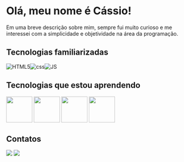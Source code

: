 

# Olá, meu nome é Cássio!

Em uma breve descrição sobre mim, sempre fui muito curioso e me interessei com a simplicidade e objetividade na área da programação. 

## Tecnologias familiarizadas


  <img align="center" alt="HTML5" src="https://img.shields.io/badge/HTML5-E34F26?style=for-the-badge&logo=html5&logoColor=white"><img align="center" alt="css" src="https://img.shields.io/badge/CSS3-1572B6?style=for-the-badge&logo=css3&logoColor=white"><img align="center" alt="JS" src="https://img.shields.io/badge/JavaScript-323330?style=for-the-badge&logo=javascript&logoColor=F7DF1E">

## Tecnologias que estou aprendendo


<img src="https://cdn.jsdelivr.net/gh/devicons/devicon/icons/javascript/javascript-original.svg" width="70" height="70" /> <img src="https://cdn.jsdelivr.net/gh/devicons/devicon/icons/java/java-plain-wordmark.svg" width="70" height="70" /> <img src="https://cdn.jsdelivr.net/gh/devicons/devicon/icons/linux/linux-original.svg" width="70" height="70" /> <img src="https://cdn.jsdelivr.net/gh/devicons/devicon/icons/mysql/mysql-original-wordmark.svg" width="70" height="70" />



## Contatos
            
<div>

<a href="https://instagram.com/cassio1039" target="_blank"><img src="https://img.shields.io/badge/-Instagram-%23E4405F?style=for-the-badge&logo=instagram&logoColor=white" target="_blank" rel="external"></a>
<a href="https://www.linkedin.com/in/cássio-missias-46841b134" target="_blank"><img src="https://img.shields.io/badge/-LinkedIn-%230077B5?style=for-the-badge&logo=linkedin&logoColor=white" target="_blank"></a>   
</div>  


          
          
          
          
          
          

  
